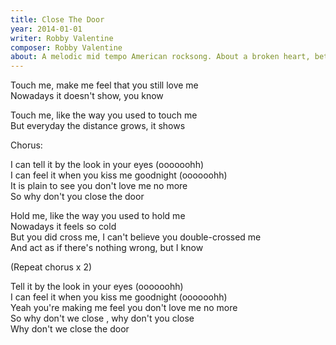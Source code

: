 ```yaml
---
title: Close The Door
year: 2014-01-01
writer: Robby Valentine
composer: Robby Valentine
about: A melodic mid tempo American rocksong. About a broken heart, betrayal,  the ending of a love affair
---
```


<p>Touch me, make me feel that you still love me<br />
    Nowadays it doesn't show, you know</p>

<p>Touch me, like the way you used to touch me<br />
    But everyday the distance grows, it shows</p>

<p class="em">Chorus:</p>

<p>I can tell it by the look in your eyes (oooooohh)<br />
    I can feel it when you kiss me goodnight (oooooohh)<br />
    It is plain to see you don't love me no more<br />
    So why don't you close the door</p>

<p>Hold me, like the way you used to hold me<br />
    Nowadays it feels so cold<br />
    But you did cross me, I can't believe you double-crossed me<br />
    And act as if there's nothing wrong, but I know</p>

<p class="em">(Repeat chorus x 2)</p>

<p>Tell it by the look in your eyes (oooooohh)<br />
    I can feel it when you kiss me goodnight (oooooohh)<br />
    Yeah you're making me feel you don't love me no more<br />
    So why don't we close , why don't you close<br />
    Why don't we close the door</p>
